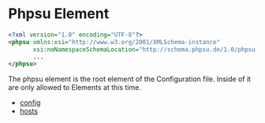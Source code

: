 # Phpsu Element

```xml
<?xml version="1.0" encoding="UTF-8"?>
<phpsu xmlns:xsi="http://www.w3.org/2001/XMLSchema-instance"
       xsi:noNamespaceSchemaLocation="http://schema.phpsu.de/1.0/phpsu.xsd">
       ...
</phpsu>
```

The phpsu element is the root element of the Configuration file.
Inside of it are only allowed to Elements at this time.

- [config](Config.md)
- [hosts](Hosts.md)
